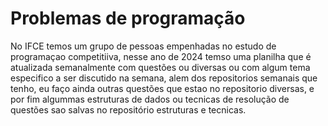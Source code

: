 <h1>Problemas de programação</h1>

No IFCE temos um grupo de pessoas empenhadas no estudo de programaçao competitiiva, nesse ano de 2024 temso uma planilha que é atualizada semanalmente com questões ou diversas ou com algum tema especifico a ser discutido na semana, alem dos repositorios semanais que tenho, eu faço ainda outras questões que estao no repositorio diversas, e por fim algummas estruturas de dados ou tecnicas de resolução de questões sao salvas no repositório estruturas e tecnicas. 
